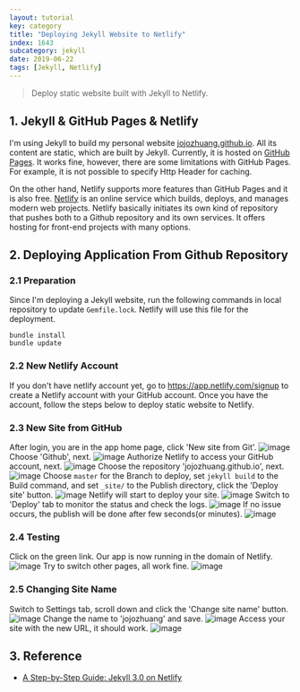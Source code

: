 ```yaml
---
layout: tutorial
key: category
title: "Deploying Jekyll Website to Netlify"
index: 1643
subcategory: jekyll
date: 2019-06-22
tags: [Jekyll, Netlify]
---
```


> Deploy static website built with Jekyll to Netlify.

## 1. Jekyll & GitHub Pages & Netlify
I'm using Jekyll to build my personal website [jojozhuang.github.io](jojozhuang.github.io). All its content are static, which are built by Jekyll. Currently, it is hosted on [GitHub Pages](https://pages.github.com/). It works fine, however, there are some limitations with GitHub Pages. For example, it is not possible to specify Http Header for caching.

On the other hand, Netlify supports more features than GitHub Pages and it is also free. [Netlify](https://www.netlify.com/) is an online service which builds, deploys, and manages modern web projects.  Netlify basically initiates its own kind of repository that pushes both to a Github repository and its own services. It offers hosting for front-end projects with many options.

## 2. Deploying Application From Github Repository
### 2.1 Preparation
Since I'm deploying a Jekyll website, run the following commands in local repository to update `Gemfile.lock`. Netlify will use this file for the deployment.
```raw
bundle install
bundle update
```
### 2.2 New Netlify Account
If you don't have netlify account yet, go to https://app.netlify.com/signup to create a Netlify account with your GitHub account. Once you have the account, follow the steps below to deploy static website to Netlify.
### 2.3 New Site from GitHub
After login, you are in the app home page, click 'New site from Git'.
![image](/assets/images/jekyll/1643/app.png)
Choose 'Github', next.
![image](/assets/images/jekyll/1643/newsite.png)
Authorize Netlify to access your GitHub account, next.
![image](/assets/images/jekyll/1643/authorize.png)
Choose the repository 'jojozhuang.github.io', next.
![image](/assets/images/jekyll/1643/repository.png)
Choose `master` for the Branch to deploy, set `jekyll build` to the Build command, and set `_site/` to the Publish directory, click the 'Deploy site' button.
![image](/assets/images/jekyll/1643/options.png)
Netlify will start to deploy your site.
![image](/assets/images/jekyll/1643/inprogress.png)
Switch to 'Deploy' tab to monitor the status and check the logs.
![image](/assets/images/jekyll/1643/monitor.png)
If no issue occurs, the publish will be done after few seconds(or minutes).
![image](/assets/images/jekyll/1643/published.png)
### 2.4 Testing
Click on the green link. Our app is now running in the domain of Netlify.
![image](/assets/images/jekyll/1643/homepage.png)
Try to switch other pages, all work fine.
![image](/assets/images/jekyll/1643/portfolio.png)
### 2.5 Changing Site Name
Switch to Settings tab, scroll down and click the 'Change site name' button.
![image](/assets/images/jekyll/1643/settings.png)
Change the name to 'jojozhuang' and save.
![image](/assets/images/jekyll/1643/changename.png)
Access your site with the new URL, it should work.
![image](/assets/images/jekyll/1643/newname.png)

## 3. Reference
* [A Step-by-Step Guide: Jekyll 3.0 on Netlify](https://www.netlify.com/blog/2015/10/28/a-step-by-step-guide-jekyll-3.0-on-netlify/)
